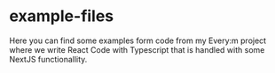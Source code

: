 # example-files

Here you can find some examples form code from my Every:m project where we write React Code with Typescript that is handled with some NextJS functionallity. 